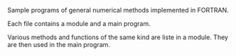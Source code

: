 Sample programs of general numerical methods implemented in FORTRAN. 

Each file contains a module and a main program.

Various methods and functions of the same kind are liste in a module. They are then used in the main program.
